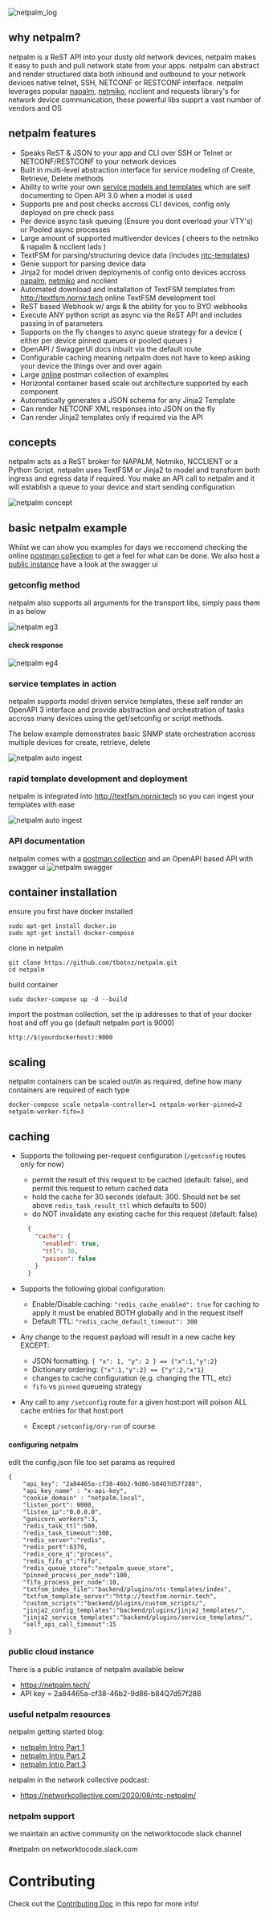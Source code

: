 ![netpalm_log](/netpalm/static/images/netpalm.png)

## why netpalm?

netpalm is a ReST API into your dusty old network devices, netpalm makes it easy to push and pull network state from your apps. netpalm can abstract and render structured data both inbound and outbound to your network devices native telnet, SSH, NETCONF or RESTCONF interface.
netpalm leverages popular [napalm](https://github.com/napalm-automation/napalm), [netmiko](https://github.com/ktbyers/netmiko),  ncclient and requests library's for network device communication, these powerful libs supprt a vast number of vendors and OS

## netpalm features

- Speaks ReST & JSON to your app and CLI over SSH or Telnet or NETCONF/RESTCONF to your network devices
- Built in multi-level abstraction interface for service modeling of Create, Retrieve, Delete methods
- Ability to write your own [service models and templates](https://github.com/tbotnz/netpalm/tree/master/backend/plugins/extensibles/j2_service_templates) which are self documenting to Open API 3.0 when a model is used
- Supports pre and post checks accross CLI devices, config only deployed on pre check pass 
- Per device async task queuing (Ensure you dont overload your VTY's) or Pooled async processes
- Large amount of supported multivendor devices ( cheers to the netmiko & napalm & ncclient lads )
- TextFSM for parsing/structuring device data (includes [ntc-templates](https://github.com/networktocode/ntc-templates))
- Genie support for parsing device data
- Jinja2 for model driven deployments of config onto devices accross [napalm](https://github.com/napalm-automation/napalm), [netmiko](https://github.com/ktbyers/netmiko) and ncclient
- Automated download and installation of TextFSM templates from http://textfsm.nornir.tech online TextFSM development tool
- ReST based Webhook w/ args & the ability for you to BYO webhooks
- Execute ANY python script as async via the ReST API and includes passing in of parameters
- Supports on the fly changes to async queue strategy for a device ( either per device pinned queues or pooled queues )
- OpenAPI / SwaggerUI docs inbuilt via the default route
- Configurable caching meaning netpalm does not have to keep asking your device the things over and over again
- Large [online](https://documenter.getpostman.com/view/2391814/T1DqgwcU?version=latest#33acdbb8-b5cd-4b55-bc67-b15c328d6c20) postman collection of examples
- Horizontal container based scale out architecture supported by each component
- Automatically generates a JSON schema for any Jinja2 Template
- Can render NETCONF XML responses into JSON on the fly
- Can render Jinja2 templates only if required via the API

## concepts

netpalm acts as a ReST broker for NAPALM, Netmiko, NCCLIENT or a Python Script.
netpalm uses TextFSM or Jinja2 to model and transform both ingress and egress data if required.
You make an API call to netpalm and it will establish a queue to your device and start sending configuration

![netpalm concept](/netpalm/static/images/arch.png)

## basic netpalm example

Whilst we can show you examples for days we reccomend checking the online [postman collection](https://documenter.getpostman.com/view/2391814/T1DqgwcU?version=latest#33acdbb8-b5cd-4b55-bc67-b15c328d6c20) to get a feel for what can be done.
We also host a [public instance](https://netpalm.tech) have a look at the swagger ui

### getconfig method

netpalm also supports all arguments for the transport libs, simply pass them in as below

![netpalm eg3](/netpalm/static/images/netpalm_eg_3.png)

#### check response

![netpalm eg4](/netpalm/static/images/netpalm_eg_4.png)

### service templates in action

netpalm supports model driven service templates, these self render an OpenAPI 3 interface and provide abstraction and orchestration of tasks accross many devices using the get/setconfig or script methods.

The below example demonstrates basic SNMP state orchestration accross multiple devices for create, retrieve, delete 

![netpalm auto ingest](/netpalm/static/images/np_service.gif)

### rapid template development and deployment

netpalm is integrated into http://textfsm.nornir.tech so you can ingest your templates with ease

![netpalm auto ingest](/netpalm/static/images/netpalm_ingest.gif)

### API documentation

netpalm comes with a [postman collection](https://documenter.getpostman.com/view/2391814/T1DqgwcU?version=latest#33acdbb8-b5cd-4b55-bc67-b15c328d6c20) and an OpenAPI based API with swagger ui
![netpalm swagger](/netpalm/static/images/oapi.png)

## container installation

ensure you first have docker installed
```
sudo apt-get install docker.io
sudo apt-get install docker-compose
```

clone in netpalm
```
git clone https://github.com/tbotnz/netpalm.git
cd netpalm
```

build container
```
sudo docker-compose up -d --build
```

import the postman collection, set the ip addresses to that of your docker host and off you go (default netpalm port is 9000)
```
http://$(yourdockerhost):9000
```

## scaling
netpalm containers can be scaled out/in as required, define how many containers are required of each type
```
docker-compose scale netpalm-controller=1 netpalm-worker-pinned=2 netpalm-worker-fifo=3
```

## caching
* Supports the following per-request configuration (`/getconfig` routes only for now)
    * permit the result of this request to be cached (default: false), and permit this request to return cached data
    * hold the cache for 30 seconds (default: 300.  Should not be set above `redis_task_result_ttl` which defaults to 500)
    * do NOT invalidate any existing cache for this request (default: false)
    ```json
      {
        "cache": {
          "enabled": true,
          "ttl": 30,
          "poison": false
        }
      }
     ```
  
* Supports the following global configuration:
    * Enable/Disable caching: `"redis_cache_enabled": true`
        for caching to apply it must be enabled BOTH globally and in the request itself
    * Default TTL:  `"redis_cache_default_timeout": 300`

* Any change to the request payload will result in a new cache key EXCEPT:
    * JSON formatting.  `{ "x": 1, "y": 2 } == {"x":1,"y":2}`
    * Dictionary ordering:  `{"x":1,"y":2} == {"y":2,"x"1}`
    * changes to cache configuration (e.g. changing the TTL, etc)
    * `fifo` vs `pinned` queueing strategy

* Any call to any `/setconfig` route for a given host:port will poison ALL cache entries for that host:port
    * Except `/setconfig/dry-run` of course 

#### configuring netpalm

edit the config.json file too set params as required
```
{
    "api_key": "2a84465a-cf38-46b2-9d86-b84Q7d57f288",
    "api_key_name" : "x-api-key",
    "cookie_domain" : "netpalm.local",
    "listen_port": 9000,
    "listen_ip":"0.0.0.0",
    "gunicorn_workers":3,
    "redis_task_ttl":500,
    "redis_task_timeout":500,
    "redis_server":"redis",
    "redis_port":6379,
    "redis_core_q":"process",
    "redis_fifo_q":"fifo",
    "redis_queue_store":"netpalm_queue_store",
    "pinned_process_per_node":100,
    "fifo_process_per_node":10,
    "txtfsm_index_file":"backend/plugins/ntc-templates/index",
    "txtfsm_template_server":"http://textfsm.nornir.tech",
    "custom_scripts":"backend/plugins/custom_scripts/",
    "jinja2_config_templates":"backend/plugins/jinja2_templates/",
    "jinja2_service_templates":"backend/plugins/service_templates/",
    "self_api_call_timeout":15
}
```

### public cloud instance
There is a public instance of netpalm available below 
- https://netpalm.tech/
- API key = 2a84465a-cf38-46b2-9d86-b84Q7d57f288

### useful netpalm resources

netpalm getting started blog:
- [netpalm Intro Part 1](https://blog.wimwauters.com/networkprogrammability/2020-04-14_netpalm_introduction_part1/)
- [netpalm Intro Part 2](https://blog.wimwauters.com/networkprogrammability/2020-04-15_netpalm_introduction_part2/)
- [netpalm Intro Part 3](https://blog.wimwauters.com/networkprogrammability/2020-04-17_netpalm_introduction_part3/)

netpalm in the network collective podcast:
- https://networkcollective.com/2020/08/ntc-netpalm/

### netpalm support

we maintain an active community on the networktocode slack channel

#netpalm on networktocode.slack.com


# Contributing
Check out the [Contributing Doc](/CONTRIBUTING.md) in this repo for more info!